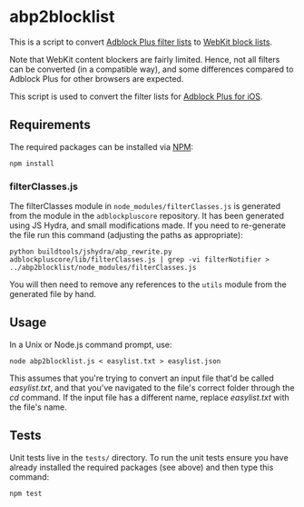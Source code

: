 # abp2blocklist

This is a script to convert [Adblock Plus filter lists](https://adblockplus.org/filters)
to [WebKit block lists](https://www.webkit.org/blog/3476/content-blockers-first-look/).

Note that WebKit content blockers are fairly limited. Hence, not all filters
can be converted (in a compatible way), and some differences compared to Adblock
Plus for other browsers are expected.

This script is used to convert the filter lists for
[Adblock Plus for iOS](https://adblockplus.org/releases/adblock-plus-10-for-ios-released).

## Requirements

The required packages can be installed via [NPM](https://npmjs.org):

```
npm install
```

### filterClasses.js

The filterClasses module in `node_modules/filterClasses.js` is generated from
the module in the `adblockpluscore` repository. It has been generated using
JS Hydra, and small modifications made. If you need to re-generate the file run
this command (adjusting the paths as appropriate):

```
python buildtools/jshydra/abp_rewrite.py adblockpluscore/lib/filterClasses.js | grep -vi filterNotifier > ../abp2blocklist/node_modules/filterClasses.js
```
You will then need to remove any references to the `utils` module from the
generated file by hand.


## Usage

In a Unix or Node.js command prompt, use:
```
node abp2blocklist.js < easylist.txt > easylist.json
```

This assumes that you're trying to convert an input file that'd be called _easylist.txt_, and that you've navigated to the file's correct folder through the _cd_ command. If the input file has a different name, replace _easylist.txt_ with the file's name.

## Tests

Unit tests live in the `tests/` directory. To run the unit tests ensure you have
already installed the required packages (see above) and then type this command:

```
npm test
```
